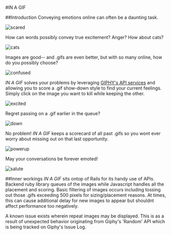 #IN A GIF

##Introduction
Conveying emotions online can often be a daunting task. 

![scared](http://s3.amazonaws.com/giphygifs/media/DHujNQWc9XjRC/giphy.gif)

How can words possibly convey true excitement? Anger? How about cats? 

![cats](http://s3.amazonaws.com/giphygifs/media/UuIom9saJP5eg/giphy.gif)


Images are good-- and .gifs are even better, but with so many online, how do you possibly choose? 

![confused](http://s3.amazonaws.com/giphygifs/media/v0eHX3n28wvoQ/giphy.gif)

*IN A GIF* solves your problems by leveraging [GIPHY's API services](https://github.com/giphy/GiphyAPI) and allowing you to score a .gif show-down style to find your current feelings. Simply click on the image you want to kill while keeping the other.

![excited](http://s3.amazonaws.com/giphygifs/media/G3jZwNpYd7wnm/giphy.gif)

Regret passing on a .gif earlier in the queue? 

![down](http://s3.amazonaws.com/giphygifs/media/rfAc51qRkoAHC/giphy.gif)

No problem! *IN A GIF* keeps a scorecard of all past .gifs so you wont ever worry about missing out on that last opportunity. 

![powerup](http://media.giphy.com/media/WnZT6RnEwbKP6/giphy.gif)

May your conversations be forever emoted! 

![salute](http://s3.amazonaws.com/giphygifs/media/SS7BbrR0YJ3R6/giphy.gif)

##Inner workings
*IN A GIF* sits ontop of Rails for its handy use of APIs. Backend ruby library queues of the images while Javascript handles all the placement and scoring. Basic filtering of images occurs including tossing out those .gifs exceeding 500 pixels for sizing/placement reasons. At times, this can cause additional delay for new images to appear but shouldnt affect performance too negatively.

 A known issue exists wherein repeat images may be displayed. This is as a result of unexpected behavior originating from Giphy's 'Random' API which is being tracked on Giphy's Issue Log. 

